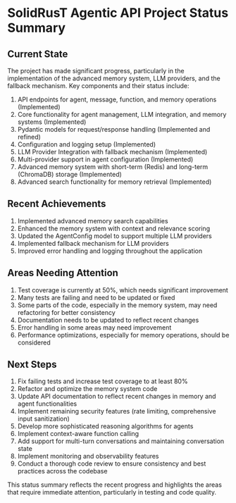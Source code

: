 # SolidRusT Agentic API Project Status Summary

## Current State

The project has made significant progress, particularly in the implementation of the advanced memory system, LLM providers, and the fallback mechanism. Key components and their status include:

1. API endpoints for agent, message, function, and memory operations (Implemented)
2. Core functionality for agent management, LLM integration, and memory systems (Implemented)
3. Pydantic models for request/response handling (Implemented and refined)
4. Configuration and logging setup (Implemented)
5. LLM Provider Integration with fallback mechanism (Implemented)
6. Multi-provider support in agent configuration (Implemented)
7. Advanced memory system with short-term (Redis) and long-term (ChromaDB) storage (Implemented)
8. Advanced search functionality for memory retrieval (Implemented)

## Recent Achievements

1. Implemented advanced memory search capabilities
2. Enhanced the memory system with context and relevance scoring
3. Updated the AgentConfig model to support multiple LLM providers
4. Implemented fallback mechanism for LLM providers
5. Improved error handling and logging throughout the application

## Areas Needing Attention

1. Test coverage is currently at 50%, which needs significant improvement
2. Many tests are failing and need to be updated or fixed
3. Some parts of the code, especially in the memory system, may need refactoring for better consistency
4. Documentation needs to be updated to reflect recent changes
5. Error handling in some areas may need improvement
6. Performance optimizations, especially for memory operations, should be considered

## Next Steps

1. Fix failing tests and increase test coverage to at least 80%
2. Refactor and optimize the memory system code
3. Update API documentation to reflect recent changes in memory and agent functionalities
4. Implement remaining security features (rate limiting, comprehensive input sanitization)
5. Develop more sophisticated reasoning algorithms for agents
6. Implement context-aware function calling
7. Add support for multi-turn conversations and maintaining conversation state
8. Implement monitoring and observability features
9. Conduct a thorough code review to ensure consistency and best practices across the codebase

This status summary reflects the recent progress and highlights the areas that require immediate attention, particularly in testing and code quality.
